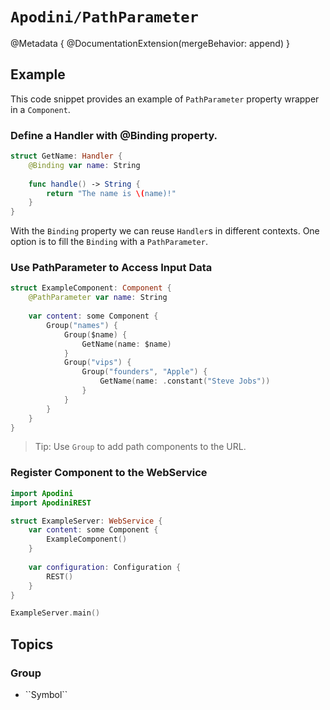 # ``Apodini/PathParameter``

<!--
                  
This source file is part of the Apodini open source project

SPDX-FileCopyrightText: 2019-2021 Paul Schmiedmayer and the Apodini project authors (see CONTRIBUTORS.md) <paul.schmiedmayer@tum.de>

SPDX-License-Identifier: MIT
             
-->

@Metadata {
    @DocumentationExtension(mergeBehavior: append)
}

## Example

This code snippet provides an example of `PathParameter` property wrapper in a `Component`.

### Define a Handler with @Binding property.

```swift
struct GetName: Handler {
    @Binding var name: String
    
    func handle() -> String {
        return "The name is \(name)!"
    }
}
```

With the ``Binding`` property we can reuse ``Handler``s in different contexts. One option is
to fill the ``Binding`` with a ``PathParameter``.

### Use PathParameter to Access Input Data

```swift
struct ExampleComponent: Component {
    @PathParameter var name: String
    
    var content: some Component {
        Group("names") {
            Group($name) {
                GetName(name: $name)
            }
            Group("vips") {
                Group("founders", "Apple") {
                    GetName(name: .constant("Steve Jobs"))
                }
            }
        }
    }
}
```
> Tip: Use ``Group`` to add path components to the URL.

### Register Component to the WebService

```swift
import Apodini
import ApodiniREST

struct ExampleServer: WebService {
    var content: some Component {
        ExampleComponent()
    }
    
    var configuration: Configuration {
        REST()
    }
}

ExampleServer.main()
```

## Topics

### <!--@START_MENU_TOKEN@-->Group<!--@END_MENU_TOKEN@-->

- <!--@START_MENU_TOKEN@-->``Symbol``<!--@END_MENU_TOKEN@-->
